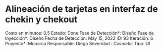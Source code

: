 # Alineación de tarjetas en interfaz de chekin y chekout

Costo en minutos: 0.5
Estado: Done
Fase de Detección*: Diseño
Fase de Inyección*: Diseño
Fecha de Detección: May 15, 2022
ID: 93
Iteración: 6
Proyecto*: Monarca
Responsable: Diego
Severidad *: Cosmetic
Tipo*: UI